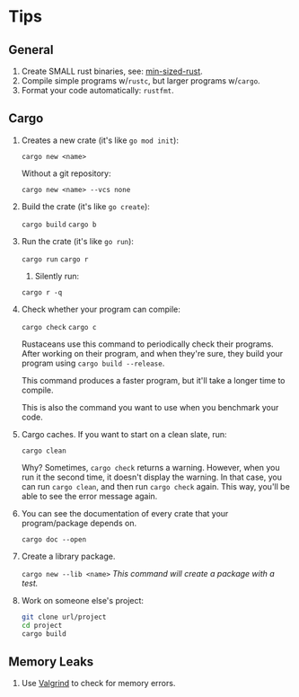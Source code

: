 # Tips


## General

1. Create SMALL rust binaries, see: [min-sized-rust](https://github.com/johnthagen/min-sized-rust).
2. Compile simple programs w/`rustc`, but larger programs w/`cargo`.
3. Format your code automatically: `rustfmt`.


## Cargo

1. Creates a new crate (it's like `go mod init`):

   `cargo new <name>`

   Without a git repository:

   `cargo new <name> --vcs none`

2. Build the crate (it's like `go create`):

   `cargo build`
   `cargo b`

3. Run the crate (it's like `go run`):

   `cargo run`
   `cargo r`

   1. Silently run:

   `cargo r -q`

4. Check whether your program can compile:

   `cargo check`
   `cargo c`

   Rustaceans use this command to periodically check their programs. After working on their program, and when they're sure, they build your program using `cargo build --release`.

   This command produces a faster program, but it'll take a longer time to compile.

   This is also the command you want to use when you benchmark your code.

5. Cargo caches. If you want to start on a clean slate, run:

   `cargo clean`

   Why? Sometimes, `cargo check` returns a warning. However, when you run it the second time, it doesn't display the warning. In that case, you can run `cargo clean`, and then run `cargo check` again. This way, you'll be able to see the error message again.

6. You can see the documentation of every crate that your program/package depends on.

   `cargo doc --open`

7. Create a library package.

   `cargo new --lib <name>`
   _This command will create a package with a test._

8. Work on someone else's project:

   ```bash
   git clone url/project
   cd project
   cargo build
   ```

## Memory Leaks

1. Use [Valgrind](https://www.valgrind.org/info/) to check for memory errors.
